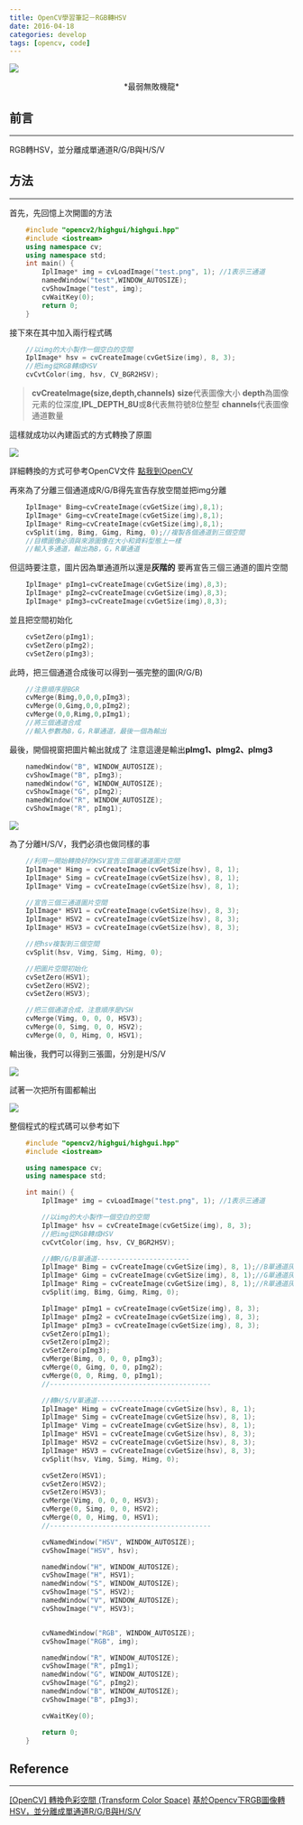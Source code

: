 ```yaml
---
title: OpenCV學習筆記－RGB轉HSV
date: 2016-04-18
categories: develop
tags: [opencv, code]
---
```


![](http://i.imgur.com/HdGGqIw.jpg)
<center>*最弱無敗機龍*</center>

## 前言
----------
RGB轉HSV，並分離成單通道R/G/B與H/S/V

<!--more-->

## 方法
----------

首先，先回憶上次開圖的方法
```c++
	#include "opencv2/highgui/highgui.hpp"
	#include <iostream>
	using namespace cv;
	using namespace std;
	int main() {
		IplImage* img = cvLoadImage("test.png", 1); //1表示三通道
		namedWindow("test",WINDOW_AUTOSIZE);
		cvShowImage("test", img);
		cvWaitKey(0);
		return 0;
	}
```

接下來在其中加入兩行程式碼
```c++
	//以img的大小製作一個空白的空間
	IplImage* hsv = cvCreateImage(cvGetSize(img), 8, 3);
	//把img從RGB轉成HSV
	cvCvtColor(img, hsv, CV_BGR2HSV);
```
> **cvCreateImage(size,depth,channels)**
> **size**代表圖像大小
> **depth**為圖像元素的位深度,**IPL_DEPTH_8U**或**8**代表無符號8位整型
> **channels**代表圖像通道數量

這樣就成功以內建函式的方式轉換了原圖

![](http://i.imgur.com/l6lihNQ.png)

詳細轉換的方式可參考OpenCV文件
[點我到OpenCV](http://docs.opencv.org/2.4/modules/imgproc/doc/miscellaneous_transformations.html?highlight=cvtcolor#cvtcolor)


再來為了分離三個通道成R/G/B得先宣告存放空間並把img分離
```c++
	IplImage* Bimg=cvCreateImage(cvGetSize(img),8,1);
	IplImage* Gimg=cvCreateImage(cvGetSize(img),8,1);
	IplImage* Rimg=cvCreateImage(cvGetSize(img),8,1);
	cvSplit(img, Bimg, Gimg, Rimg, 0);//複製各個通道到三個空間
	//目標圖像必須與來源圖像在大小和資料型態上一樣
	//輸入多通道，輸出為B，G，R單通道
```

但這時要注意，圖片因為單通道所以還是**灰階的**
要再宣告三個三通道的圖片空間
```c++
	IplImage* pImg1=cvCreateImage(cvGetSize(img),8,3);
	IplImage* pImg2=cvCreateImage(cvGetSize(img),8,3);
	IplImage* pImg3=cvCreateImage(cvGetSize(img),8,3);
```
並且把空間初始化
```c++
	cvSetZero(pImg1);
	cvSetZero(pImg2);
	cvSetZero(pImg3);
```
此時，把三個通道合成後可以得到一張完整的圖(R/G/B)
```c++
	//注意順序是BGR
	cvMerge(Bimg,0,0,0,pImg3);
	cvMerge(0,Gimg,0,0,pImg2);
	cvMerge(0,0,Rimg,0,pImg1);
	//將三個通道合成
	//輸入参數為B，G，R單通道，最後一個為輸出
```
最後，開個視窗把圖片輸出就成了
注意這邊是輸出**pImg1、pImg2、pImg3**
```c++
	namedWindow("B", WINDOW_AUTOSIZE);
	cvShowImage("B", pImg3);
	namedWindow("G", WINDOW_AUTOSIZE);
	cvShowImage("G", pImg2);
	namedWindow("R", WINDOW_AUTOSIZE);
	cvShowImage("R", pImg1);
```
![](http://i.imgur.com/AiAn03X.png)

為了分離H/S/V，我們必須也做同樣的事
```c++
	//利用一開始轉換好的HSV宣告三個單通道圖片空間
	IplImage* Himg = cvCreateImage(cvGetSize(hsv), 8, 1);
	IplImage* Simg = cvCreateImage(cvGetSize(hsv), 8, 1);
	IplImage* Vimg = cvCreateImage(cvGetSize(hsv), 8, 1);

	//宣告三個三通道圖片空間
	IplImage* HSV1 = cvCreateImage(cvGetSize(hsv), 8, 3);
	IplImage* HSV2 = cvCreateImage(cvGetSize(hsv), 8, 3);
	IplImage* HSV3 = cvCreateImage(cvGetSize(hsv), 8, 3);

	//把hsv複製到三個空間
	cvSplit(hsv, Vimg, Simg, Himg, 0);

	//把圖片空間初始化
	cvSetZero(HSV1);
	cvSetZero(HSV2);
	cvSetZero(HSV3);

	//把三個通道合成，注意順序是VSH
	cvMerge(Vimg, 0, 0, 0, HSV3);
	cvMerge(0, Simg, 0, 0, HSV2);
	cvMerge(0, 0, Himg, 0, HSV1);
```
輸出後，我們可以得到三張圖，分別是H/S/V

![](http://i.imgur.com/e3458Z0.png)


試著一次把所有圖都輸出

![](http://i.imgur.com/Mql1XuL.png)


整個程式的程式碼可以參考如下
```c++
	#include "opencv2/highgui/highgui.hpp"
	#include <iostream>

	using namespace cv;
	using namespace std;

	int main() {
		IplImage* img = cvLoadImage("test.png", 1); //1表示三通道

		//以img的大小製作一個空白的空間
		IplImage* hsv = cvCreateImage(cvGetSize(img), 8, 3);
		//把img從RGB轉成HSV
		cvCvtColor(img, hsv, CV_BGR2HSV);

		//轉R/G/B單通道-----------------------
		IplImage* Bimg = cvCreateImage(cvGetSize(img), 8, 1);//B單通道灰階
		IplImage* Gimg = cvCreateImage(cvGetSize(img), 8, 1);//G單通道灰階
		IplImage* Rimg = cvCreateImage(cvGetSize(img), 8, 1);//R單通道灰階
		cvSplit(img, Bimg, Gimg, Rimg, 0);

		IplImage* pImg1 = cvCreateImage(cvGetSize(img), 8, 3);
		IplImage* pImg2 = cvCreateImage(cvGetSize(img), 8, 3);
		IplImage* pImg3 = cvCreateImage(cvGetSize(img), 8, 3);
		cvSetZero(pImg1);
		cvSetZero(pImg2);
		cvSetZero(pImg3);
		cvMerge(Bimg, 0, 0, 0, pImg3);
		cvMerge(0, Gimg, 0, 0, pImg2);
		cvMerge(0, 0, Rimg, 0, pImg1);
		//----------------------------------------

		//轉H/S/V單通道-----------------------
		IplImage* Himg = cvCreateImage(cvGetSize(hsv), 8, 1);
		IplImage* Simg = cvCreateImage(cvGetSize(hsv), 8, 1);
		IplImage* Vimg = cvCreateImage(cvGetSize(hsv), 8, 1);
		IplImage* HSV1 = cvCreateImage(cvGetSize(hsv), 8, 3);
		IplImage* HSV2 = cvCreateImage(cvGetSize(hsv), 8, 3);
		IplImage* HSV3 = cvCreateImage(cvGetSize(hsv), 8, 3);
		cvSplit(hsv, Vimg, Simg, Himg, 0);

		cvSetZero(HSV1);
		cvSetZero(HSV2);
		cvSetZero(HSV3);
		cvMerge(Vimg, 0, 0, 0, HSV3);
		cvMerge(0, Simg, 0, 0, HSV2);
		cvMerge(0, 0, Himg, 0, HSV1);
		//----------------------------------------

		cvNamedWindow("HSV", WINDOW_AUTOSIZE);
		cvShowImage("HSV", hsv);

		namedWindow("H", WINDOW_AUTOSIZE);
		cvShowImage("H", HSV1);
		namedWindow("S", WINDOW_AUTOSIZE);
		cvShowImage("S", HSV2);
		namedWindow("V", WINDOW_AUTOSIZE);
		cvShowImage("V", HSV3);


		cvNamedWindow("RGB", WINDOW_AUTOSIZE);
		cvShowImage("RGB", img);

		namedWindow("R", WINDOW_AUTOSIZE);
		cvShowImage("R", pImg1);
		namedWindow("G", WINDOW_AUTOSIZE);
		cvShowImage("G", pImg2);
		namedWindow("B", WINDOW_AUTOSIZE);
		cvShowImage("B", pImg3);

		cvWaitKey(0);

		return 0;
	}
```






## Reference
----------
[[OpenCV] 轉換色彩空間 (Transform Color Space)](https://cg2010studio.com/2012/10/09/opencv-%E8%BD%89%E6%8F%9B%E8%89%B2%E5%BD%A9%E7%A9%BA%E9%96%93-transform-color-space/)
[基於Opencv下RGB圖像轉HSV，並分離成單通道R/G/B與H/S/V](http://fanli7.net/a/bianchengyuyan/C__/20140502/498266.html)
